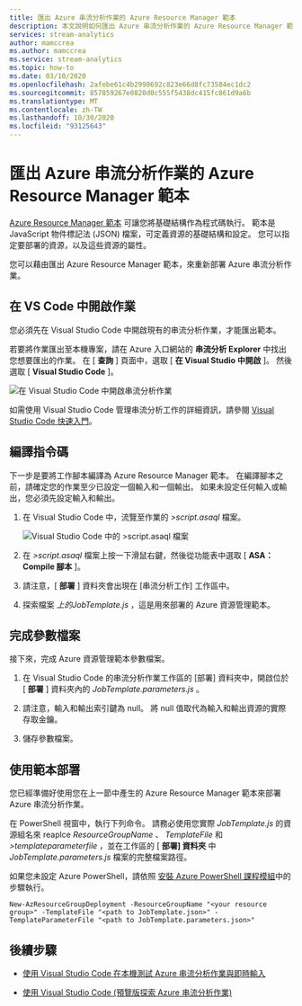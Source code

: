 ```yaml
---
title: 匯出 Azure 串流分析作業的 Azure Resource Manager 範本
description: 本文說明如何匯出 Azure 串流分析作業的 Azure Resource Manager 範本。
services: stream-analytics
author: mamccrea
ms.author: mamccrea
ms.service: stream-analytics
ms.topic: how-to
ms.date: 03/10/2020
ms.openlocfilehash: 2afebe61c4b2998692c823e66d8fc73584ec1dc2
ms.sourcegitcommit: 857859267e0820d0c555f5438dc415fc861d9a6b
ms.translationtype: MT
ms.contentlocale: zh-TW
ms.lasthandoff: 10/30/2020
ms.locfileid: "93125643"
---
```

# <a name="export-an-azure-stream-analytics-job-azure-resource-manager-template"></a>匯出 Azure 串流分析作業的 Azure Resource Manager 範本

[Azure Resource Manager 範本](../azure-resource-manager/templates/overview.md) 可讓您將基礎結構作為程式碼執行。 範本是 JavaScript 物件標記法 (JSON) 檔案，可定義資源的基礎結構和設定。 您可以指定要部署的資源，以及這些資源的屬性。

您可以藉由匯出 Azure Resource Manager 範本，來重新部署 Azure 串流分析作業。

## <a name="open-a-job-in-vs-code"></a>在 VS Code 中開啟作業

您必須先在 Visual Studio Code 中開啟現有的串流分析作業，才能匯出範本。 

若要將作業匯出至本機專案，請在 Azure 入口網站的 **串流分析 Explorer** 中找出您想要匯出的作業。 在 [ **查詢** ] 頁面中，選取 [ **在 Visual Studio 中開啟** ]。 然後選取 [ **Visual Studio Code** ]。

![在 Visual Studio Code 中開啟串流分析作業](./media/resource-manager-export/open-job-vs-code.png)

如需使用 Visual Studio Code 管理串流分析工作的詳細資訊，請參閱 [Visual Studio Code 快速入門](quick-create-visual-studio-code.md)。

## <a name="compile-the-script"></a>編譯指令碼 

下一步是要將工作腳本編譯為 Azure Resource Manager 範本。 在編譯腳本之前，請確定您的作業至少已設定一個輸入和一個輸出。 如果未設定任何輸入或輸出，您必須先設定輸入和輸出。

1. 在 Visual Studio Code 中，流覽至作業的 *>script.asaql* 檔案。

   ![Visual Studio Code 中的 >script.asaql 檔案](./media/resource-manager-export/transformation-asaql.png)

1. 在 *>script.asaql* 檔案上按一下滑鼠右鍵，然後從功能表中選取 [ **ASA： Compile 腳本** ]。

1. 請注意，[ **部署** ] 資料夾會出現在 [串流分析工作] 工作區中。

1. 探索檔案 *上的JobTemplate.js* ，這是用來部署的 Azure 資源管理範本。

## <a name="complete-the-parameters-file"></a>完成參數檔案

接下來，完成 Azure 資源管理範本參數檔案。

1. 在 Visual Studio Code 的串流分析作業工作區的 [部署] 資料夾中，開啟位於 [ **部署** ] 資料夾內的 *JobTemplate.parameters.js* 。

1. 請注意，輸入和輸出索引鍵為 null。 將 null 值取代為輸入和輸出資源的實際存取金鑰。

1. 儲存參數檔案。

## <a name="deploy-using-templates"></a>使用範本部署

您已經準備好使用您在上一節中產生的 Azure Resource Manager 範本來部署 Azure 串流分析作業。

在 PowerShell 視窗中，執行下列命令。 請務必使用您實際 *JobTemplate.js* 的資源組名來 reaplce *ResourceGroupName* 、 *TemplateFile* 和 *>templateparameterfile* ，並在工作區的 [ **部署] 資料夾** 中 *JobTemplate.parameters.js* 檔案的完整檔案路徑。

如果您未設定 Azure PowerShell，請依照 [安裝 Azure PowerShell 課程模組](/powershell/azure/install-Az-ps)中的步驟執行。

```azurepowershell
New-AzResourceGroupDeployment -ResourceGroupName "<your resource group>" -TemplateFile "<path to JobTemplate.json>" -TemplateParameterFile "<path to JobTemplate.parameters.json>"
```

## <a name="next-steps"></a>後續步驟

* [使用 Visual Studio Code 在本機測試 Azure 串流分析作業與即時輸入](visual-studio-code-local-run-live-input.md)

* [使用 Visual Studio Code (預覽版探索 Azure 串流分析作業) ](visual-studio-code-explore-jobs.md)